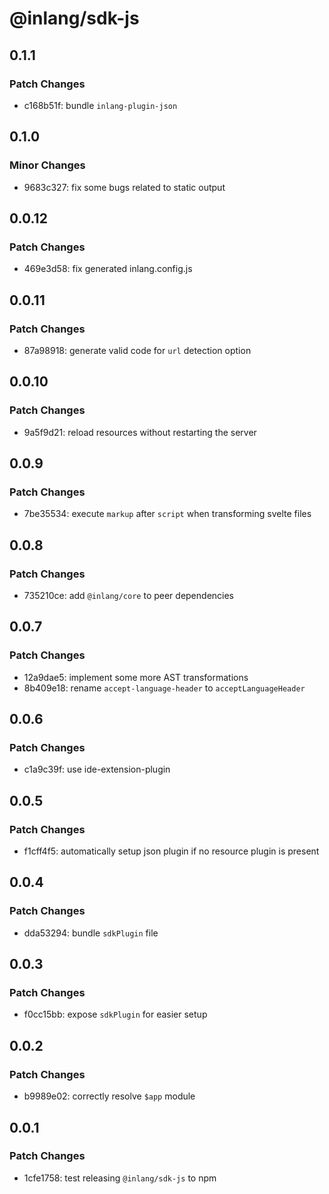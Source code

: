 # @inlang/sdk-js

## 0.1.1

### Patch Changes

- c168b51f: bundle `inlang-plugin-json`

## 0.1.0

### Minor Changes

- 9683c327: fix some bugs related to static output

## 0.0.12

### Patch Changes

- 469e3d58: fix generated inlang.config.js

## 0.0.11

### Patch Changes

- 87a98918: generate valid code for `url` detection option

## 0.0.10

### Patch Changes

- 9a5f9d21: reload resources without restarting the server

## 0.0.9

### Patch Changes

- 7be35534: execute `markup` after `script` when transforming svelte files

## 0.0.8

### Patch Changes

- 735210ce: add `@inlang/core` to peer dependencies

## 0.0.7

### Patch Changes

- 12a9dae5: implement some more AST transformations
- 8b409e18: rename `accept-language-header` to `acceptLanguageHeader`

## 0.0.6

### Patch Changes

- c1a9c39f: use ide-extension-plugin

## 0.0.5

### Patch Changes

- f1cff4f5: automatically setup json plugin if no resource plugin is present

## 0.0.4

### Patch Changes

- dda53294: bundle `sdkPlugin` file

## 0.0.3

### Patch Changes

- f0cc15bb: expose `sdkPlugin` for easier setup

## 0.0.2

### Patch Changes

- b9989e02: correctly resolve `$app` module

## 0.0.1

### Patch Changes

- 1cfe1758: test releasing `@inlang/sdk-js` to npm
